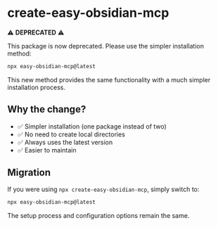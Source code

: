 # create-easy-obsidian-mcp

⚠️ **DEPRECATED** ⚠️

This package is now deprecated. Please use the simpler installation method:

```bash
npx easy-obsidian-mcp@latest
```

This new method provides the same functionality with a much simpler installation process.

## Why the change?

- ✅ Simpler installation (one package instead of two)
- ✅ No need to create local directories
- ✅ Always uses the latest version
- ✅ Easier to maintain

## Migration

If you were using `npx create-easy-obsidian-mcp`, simply switch to:

```bash
npx easy-obsidian-mcp@latest
```

The setup process and configuration options remain the same.